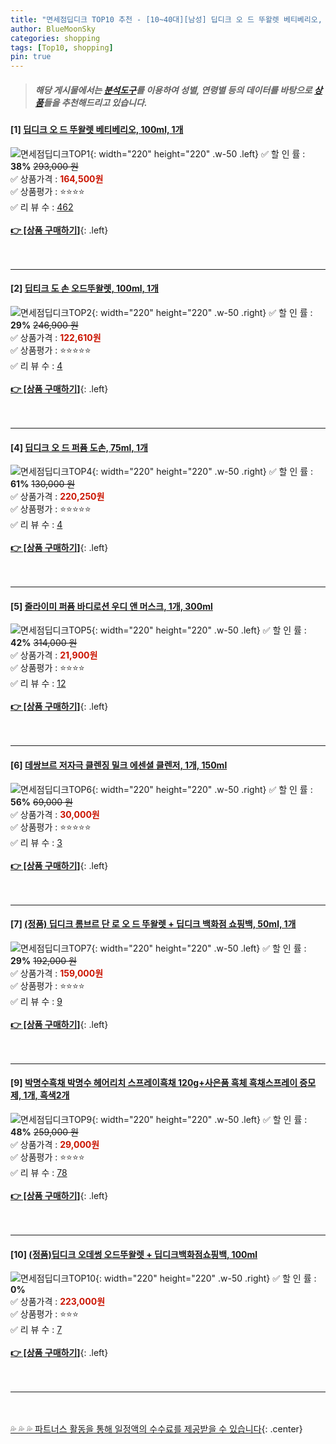 ```yaml
---
title: "면세점딥디크 TOP10 추천 - [10~40대][남성] 딥디크 오 드 뚜왈렛 베티베리오, 100ml, 1개"
author: BlueMoonSky
categories: shopping
tags: [Top10, shopping]
pin: true
---
```


> ##### 해당 게시물에서는 [**분석도구**](https://itemscout.io/)를 이용하여 **성별**, **연령별** 등의 데이터를 바탕으로 [**상품**](https://link.coupang.com/a/baae76)들을 추천해드리고 있습니다.

#### [1] [딥디크 오 드 뚜왈렛 베티베리오, 100ml, 1개](https://link.coupang.com/re/AFFSDP?lptag=AF5964186&subid=bluemoonsky6999&pageKey=6842985487&traceid=V0-153&itemId=16277534543&vendorItemId=83470196417)
![면세점딥디크TOP1](https://thumbnail6.coupangcdn.com/thumbnails/remote/230x230ex/image/vendor_inventory/825c/546aa50b59da7f08ba86c3fad5f0390364f2651d2dbfe74d276d12c64efc.JPG){: width="220" height="220" .w-50 .left}
✅ 할 인 률 : **38%** ~~<del class="base-price"> 293,000  </del>원~~<br>
✅ 상품가격 : <span style="color:#cb1400"> **164,500원** </span><br>
✅ 상품평가 : ⭐⭐⭐⭐<br>
✅ 리 뷰 수 : [462](https://link.coupang.com/re/AFFSDP?lptag=AF5964186&subid=bluemoonsky6999&pageKey=6842985487&traceid=V0-153&itemId=16277534543&vendorItemId=83470196417)<br>
<br>
[**👉  [상품 구매하기]**](https://link.coupang.com/re/AFFSDP?lptag=AF5964186&subid=bluemoonsky6999&pageKey=6842985487&traceid=V0-153&itemId=16277534543&vendorItemId=83470196417){: .left}
<br>
<br>
<br>

***

#### [2] [딥티크 도 손 오드뚜왈렛, 100ml, 1개](https://link.coupang.com/re/AFFSDP?lptag=AF5964186&subid=bluemoonsky6999&pageKey=23188056&traceid=V0-153&itemId=90182177&vendorItemId=86150213458)
![면세점딥디크TOP2](https://thumbnail10.coupangcdn.com/thumbnails/remote/230x230ex/image/vendor_inventory/2cb6/19251768779e4346dd0ef1b4e0fb8ee0c95fb95b6436c7a7e4363a9323ac.jpg){: width="220" height="220" .w-50 .right}
✅ 할 인 률 : **29%** ~~<del class="base-price"> 246,900  </del>원~~<br>
✅ 상품가격 : <span style="color:#cb1400"> **122,610원** </span><br>
✅ 상품평가 : ⭐⭐⭐⭐⭐<br>
✅ 리 뷰 수 : [4](https://link.coupang.com/re/AFFSDP?lptag=AF5964186&subid=bluemoonsky6999&pageKey=23188056&traceid=V0-153&itemId=90182177&vendorItemId=86150213458)<br>
<br>
[**👉  [상품 구매하기]**](https://link.coupang.com/re/AFFSDP?lptag=AF5964186&subid=bluemoonsky6999&pageKey=23188056&traceid=V0-153&itemId=90182177&vendorItemId=86150213458){: .left}
<br>
<br>
<br>

***

#### [4] [딥디크 오 드 퍼퓸 도손, 75ml, 1개](https://link.coupang.com/re/AFFSDP?lptag=AF5964186&subid=bluemoonsky6999&pageKey=7166684610&traceid=V0-153&itemId=18046570891&vendorItemId=85200783172)
![면세점딥디크TOP4](https://thumbnail7.coupangcdn.com/thumbnails/remote/230x230ex/image/vendor_inventory/ed7b/2fe035e463fa63763aee0da96f6a10cb310333fc305e066f57505bf34a5d.jpg){: width="220" height="220" .w-50 .right}
✅ 할 인 률 : **61%** ~~<del class="base-price"> 130,000  </del>원~~<br>
✅ 상품가격 : <span style="color:#cb1400"> **220,250원** </span><br>
✅ 상품평가 : ⭐⭐⭐⭐⭐<br>
✅ 리 뷰 수 : [4](https://link.coupang.com/re/AFFSDP?lptag=AF5964186&subid=bluemoonsky6999&pageKey=7166684610&traceid=V0-153&itemId=18046570891&vendorItemId=85200783172)<br>
<br>
[**👉  [상품 구매하기]**](https://link.coupang.com/re/AFFSDP?lptag=AF5964186&subid=bluemoonsky6999&pageKey=7166684610&traceid=V0-153&itemId=18046570891&vendorItemId=85200783172){: .left}
<br>
<br>
<br>

***

#### [5] [줄라이미 퍼퓸 바디로션 우디 앤 머스크, 1개, 300ml](https://link.coupang.com/re/AFFSDP?lptag=AF5964186&subid=bluemoonsky6999&pageKey=4982105784&traceid=V0-153&itemId=6633798356&vendorItemId=73927636279)
![면세점딥디크TOP5](https://thumbnail6.coupangcdn.com/thumbnails/remote/230x230ex/image/rs_quotation_api/heuadv9j/3b079fe94ba948c68f15d8c29dbf005b.jpg){: width="220" height="220" .w-50 .left}
✅ 할 인 률 : **42%** ~~<del class="base-price"> 314,000  </del>원~~<br>
✅ 상품가격 : <span style="color:#cb1400"> **21,900원** </span><br>
✅ 상품평가 : ⭐⭐⭐⭐<br>
✅ 리 뷰 수 : [12](https://link.coupang.com/re/AFFSDP?lptag=AF5964186&subid=bluemoonsky6999&pageKey=4982105784&traceid=V0-153&itemId=6633798356&vendorItemId=73927636279)<br>
<br>
[**👉  [상품 구매하기]**](https://link.coupang.com/re/AFFSDP?lptag=AF5964186&subid=bluemoonsky6999&pageKey=4982105784&traceid=V0-153&itemId=6633798356&vendorItemId=73927636279){: .left}
<br>
<br>
<br>

***

#### [6] [데쌍브르 저자극 클렌징 밀크 에센셜 클렌저, 1개, 150ml](https://link.coupang.com/re/AFFSDP?lptag=AF5964186&subid=bluemoonsky6999&pageKey=6466446344&traceid=V0-153&itemId=14226280383&vendorItemId=81471591731)
![면세점딥디크TOP6](https://thumbnail9.coupangcdn.com/thumbnails/remote/230x230ex/image/vendor_inventory/0750/c94b10e38cf19298f019fdfce87c6d7525f9f8973c6e90026a0be064a470.jpg){: width="220" height="220" .w-50 .right}
✅ 할 인 률 : **56%** ~~<del class="base-price"> 69,000  </del>원~~<br>
✅ 상품가격 : <span style="color:#cb1400"> **30,000원** </span><br>
✅ 상품평가 : ⭐⭐⭐⭐⭐<br>
✅ 리 뷰 수 : [3](https://link.coupang.com/re/AFFSDP?lptag=AF5964186&subid=bluemoonsky6999&pageKey=6466446344&traceid=V0-153&itemId=14226280383&vendorItemId=81471591731)<br>
<br>
[**👉  [상품 구매하기]**](https://link.coupang.com/re/AFFSDP?lptag=AF5964186&subid=bluemoonsky6999&pageKey=6466446344&traceid=V0-153&itemId=14226280383&vendorItemId=81471591731){: .left}
<br>
<br>
<br>

***

#### [7] [(정품) 딥디크 롬브르 단 로 오 드 뚜왈렛 + 딥디크 백화점 쇼핑백, 50ml, 1개](https://link.coupang.com/re/AFFSDP?lptag=AF5964186&subid=bluemoonsky6999&pageKey=7293007443&traceid=V0-153&itemId=7349466450&vendorItemId=74425205592)
![면세점딥디크TOP7](https://thumbnail7.coupangcdn.com/thumbnails/remote/230x230ex/image/vendor_inventory/a8ca/92ed56171dc93cd12202bcfede8792ad5134eb6f56b174d360d3ba49a27a.png){: width="220" height="220" .w-50 .left}
✅ 할 인 률 : **29%** ~~<del class="base-price"> 192,000  </del>원~~<br>
✅ 상품가격 : <span style="color:#cb1400"> **159,000원** </span><br>
✅ 상품평가 : ⭐⭐⭐⭐<br>
✅ 리 뷰 수 : [9](https://link.coupang.com/re/AFFSDP?lptag=AF5964186&subid=bluemoonsky6999&pageKey=7293007443&traceid=V0-153&itemId=7349466450&vendorItemId=74425205592)<br>
<br>
[**👉  [상품 구매하기]**](https://link.coupang.com/re/AFFSDP?lptag=AF5964186&subid=bluemoonsky6999&pageKey=7293007443&traceid=V0-153&itemId=7349466450&vendorItemId=74425205592){: .left}
<br>
<br>
<br>

***

#### [9] [박명수흑채 박명수 헤어리치 스프레이흑채 120g+사은품 흑체 흑채스프레이 증모제, 1개, 흑색2개](https://link.coupang.com/re/AFFSDP?lptag=AF5964186&subid=bluemoonsky6999&pageKey=340889297&traceid=V0-153&itemId=1085165999&vendorItemId=5591412235)
![면세점딥디크TOP9](https://thumbnail6.coupangcdn.com/thumbnails/remote/230x230ex/image/vendor_inventory/2a63/3b4c98c44afd6261a003a6e2b1ed50a7768894f527a425855b01fad6bef7.jpg){: width="220" height="220" .w-50 .left}
✅ 할 인 률 : **48%** ~~<del class="base-price"> 259,000  </del>원~~<br>
✅ 상품가격 : <span style="color:#cb1400"> **29,000원** </span><br>
✅ 상품평가 : ⭐⭐⭐⭐<br>
✅ 리 뷰 수 : [78](https://link.coupang.com/re/AFFSDP?lptag=AF5964186&subid=bluemoonsky6999&pageKey=340889297&traceid=V0-153&itemId=1085165999&vendorItemId=5591412235)<br>
<br>
[**👉  [상품 구매하기]**](https://link.coupang.com/re/AFFSDP?lptag=AF5964186&subid=bluemoonsky6999&pageKey=340889297&traceid=V0-153&itemId=1085165999&vendorItemId=5591412235){: .left}
<br>
<br>
<br>

***

#### [10] [(정품)딥디크 오데썽 오드뚜왈렛 + 딥디크백화점쇼핑백, 100ml](https://link.coupang.com/re/AFFSDP?lptag=AF5964186&subid=bluemoonsky6999&pageKey=7248372304&traceid=V0-153&itemId=18432549299&vendorItemId=85574021318)
![면세점딥디크TOP10](https://thumbnail8.coupangcdn.com/thumbnails/remote/230x230ex/image/vendor_inventory/5ced/f0cb4a91ac9f9a4b161ff99fe665f8036b18c63e7f4f7369e093254e9a00.jpg){: width="220" height="220" .w-50 .right}
✅ 할 인 률 : **0%** <br>
✅ 상품가격 : <span style="color:#cb1400"> **223,000원** </span><br>
✅ 상품평가 : ⭐⭐⭐<br>
✅ 리 뷰 수 : [7](https://link.coupang.com/re/AFFSDP?lptag=AF5964186&subid=bluemoonsky6999&pageKey=7248372304&traceid=V0-153&itemId=18432549299&vendorItemId=85574021318)<br>
<br>
[**👉  [상품 구매하기]**](https://link.coupang.com/re/AFFSDP?lptag=AF5964186&subid=bluemoonsky6999&pageKey=7248372304&traceid=V0-153&itemId=18432549299&vendorItemId=85574021318){: .left}
<br>
<br>
<br>

***
<br><br>[💦 💦 💦 파트너스 활동을 통해 일정액의 수수료를 제공받을 수 있습니다](https://link.coupang.com/a/baae76){: .center}